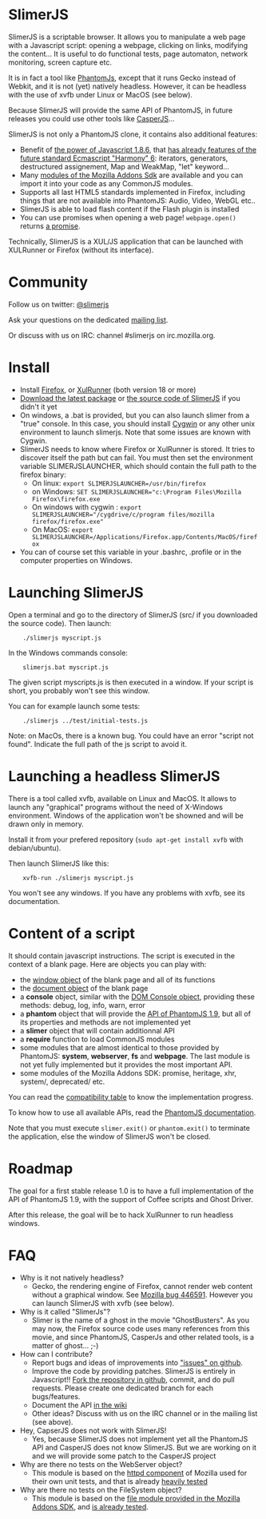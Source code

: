 # SlimerJS

SlimerJS is a scriptable browser. It allows you to manipulate a web page
with a Javascript script: opening a webpage, clicking on links, modifying the content...
It is useful to do functional tests, page automaton, network monitoring, screen capture etc.

It is in fact a tool like [PhantomJs](http://phantomjs.org/), except that
it runs Gecko instead of Webkit, and it is not (yet) natively headless.
However, it can be headless with the use of xvfb under Linux or MacOS (see below).

Because SlimerJS will provide the same API of PhantomJS, in future releases
you could use other tools like [CasperJS](http://casperjs.org)...

SlimerJS is not only a PhantomJS clone, it contains also additional features:

* Benefit of [the power of Javascript 1.8.6](https://developer.mozilla.org/en-US/docs/JavaScript/Reference),
  that [has already features of the future standard Ecmascript "Harmony" 6](https://developer.mozilla.org/en-US/docs/JavaScript/ECMAScript_6_support_in_Mozilla):
  iterators, generators, destructured assignement, Map and WeakMap, "let" keyword...
* Many [modules of the Mozilla Addons Sdk](https://addons.mozilla.org/en-US/developers/docs/sdk/latest/) are available
  and you can import it into your code as any CommonJS modules.
* Supports all last HTML5 standards implemented in Firefox, including things that are not available into PhantomJS:
  Audio, Video, WebGL etc..
* SlimerJS is able to load flash content if the Flash plugin is installed
* You can use promises when opening a web page! ```webpage.open()``` returns [a promise](https://addons.mozilla.org/en-US/developers/docs/sdk/latest/modules/sdk/core/promise.html).

Technically, SlimerJS is a XUL/JS application that can be launched with
XULRunner or Firefox (without its interface).

# Community

Follow us on twitter: [@slimerjs](https://twitter.com/slimerjs)

Ask your questions on the dedicated [mailing list](https://groups.google.com/forum/#!forum/slimerjs).

Or discuss with us on IRC: channel #slimerjs on irc.mozilla.org.

# Install

- Install [Firefox](http://getfirefox.com),
  or [XulRunner](http://ftp.mozilla.org/pub/mozilla.org/xulrunner/releases/19.0.2/runtimes/) (both version 18 or more)
- [Download the latest package](http://download.slimerjs.org/slimerjs-0.5RC1.zip) or
  [the source code of SlimerJS](https://github.com/laurentj/slimerjs/archive/master.zip) if you didn't it yet
- On windows, a .bat is provided, but you can also launch slimer from a "true" console. In this case, you should install
  [Cygwin](http://www.cygwin.com/) or any other unix environment to launch slimerjs. Note
  that some issues are known with Cygwin.
- SlimerJS needs to know where Firefox or XulRunner is stored. It tries to discover
  itself the path but can fail. You must then set the environment variable
  SLIMERJSLAUNCHER, which should contain the full path to the firefox binary:
   - On linux: ```export SLIMERJSLAUNCHER=/usr/bin/firefox```
   - on Windows: ```SET SLIMERJSLAUNCHER="c:\Program Files\Mozilla Firefox\firefox.exe```
   - On windows with cygwin : ```export SLIMERJSLAUNCHER="/cygdrive/c/program files/mozilla firefox/firefox.exe"```
   - On MacOS: ```export SLIMERJSLAUNCHER=/Applications/Firefox.app/Contents/MacOS/firefox```
- You can of course set this variable in your .bashrc, .profile or in the computer
   properties on Windows.

# Launching SlimerJS

Open a terminal and go to the directory of SlimerJS (src/ if you downloaded the source code). Then launch:

```
    ./slimerjs myscript.js
```

In the Windows commands console:

```
    slimerjs.bat myscript.js
```


The given script myscripts.js is then executed in a window. If your script is
short, you probably won't see this window.

You can for example launch some tests:

```
    ./slimerjs ../test/initial-tests.js
```

Note: on MacOs, there is a known bug. You could have an error "script not found".
Indicate the full path of the js script to avoid it.


# Launching a headless SlimerJS

There is a tool called xvfb, available on Linux and MacOS. It allows to launch
any "graphical" programs without the need of X-Windows environment. Windows of
the application won't be showned and will be drawn only in memory.

Install it from your prefered repository (```sudo apt-get install xvfb```
with debian/ubuntu).

Then launch SlimerJS like this:

```
    xvfb-run ./slimerjs myscript.js
```

You won't see any windows. If you have any problems with xvfb, see its
documentation.


# Content of a script

It should contain javascript instructions. The script is executed in the context of a
blank page. Here are objects you can play with:

- the [window object](https://developer.mozilla.org/en-US/docs/DOM/window) of the blank page and all of its functions
- the [document object](https://developer.mozilla.org/en-US/docs/DOM/document) of the blank page
- a **console** object, similar with the [DOM Console object](https://developer.mozilla.org/en-US/docs/DOM/console),
  providing these methods: debug, log, info, warn, error
- a **phantom** object that will provide the [API of PhantomJS 1.9](https://github.com/ariya/phantomjs/wiki/API-Reference),
  but all of its properties and methods are not implemented yet
- a **slimer** object that will contain additionnal API
- a **require** function to load CommonJS modules
- some modules that are almost identical to those provided by PhantomJS: **system**, **webserver**,
  **fs** and **webpage**. The last module is not yet fully implemented but it
  provides the most important API.
- some modules of the Mozilla Addons SDK: promise, heritage, xhr, system/, deprecated/ etc.

You can read the [compatibility table](https://github.com/laurentj/slimerjs/blob/master/API_COMPAT.md) to know the implementation progress.

To know how to use all available APIs, read the [PhantomJS documentation](https://github.com/ariya/phantomjs/wiki/Quick-Start).

Note that you must execute ```slimer.exit()``` or ```phantom.exit()``` to terminate the application, else
the window of SlimerJS won't be closed.

# Roadmap

The goal for a first stable release 1.0 is to have a full implementation of
the API of PhantomJS 1.9, with the support of Coffee scripts and Ghost Driver.

After this release, the goal will be to hack XulRunner to run headless windows.

# FAQ

- Why is it not natively headless?
  - Gecko, the rendering engine of Firefox, cannot render web content without a graphical window.
    See [Mozilla bug 446591](https://bugzilla.mozilla.org/show_bug.cgi?id=446591).
    However you can launch SlimerJS with xvfb (see below).
- Why is it called "SlimerJs"?
   - Slimer is the name of a ghost in the movie "GhostBusters". As you may now, the Firefox source code uses
    many references from this movie, and since PhantomJS, CasperJs and other related tools, is a matter of ghost... ;-)
- How can I contribute?
   - Report bugs and ideas of improvements into ["issues" on github](https://github.com/laurentj/slimerjs/issues).
   - Improve the code by providing patches. SlimerJS is entirely in Javascript!! [Fork the repository in github](https://github.com/laurentj/slimerjs/fork_select),
     commit, and do pull requests. Please create one dedicated branch for each bugs/features.
   - Document the API [in the wiki](https://github.com/laurentj/slimerjs/wiki)
   - Other ideas? Discuss with us on the IRC channel or in the mailing list (see above).
- Hey, CapserJS does not work with SlimerJS!
   - Yes, because SlimerJS does not implement yet all the PhantomJS API and CasperJS does
     not know SlimerJS. But we are working on it and we will provide some patch to
     the CasperJS project
- Why are there no tests on the WebServer object?
   - This module is based on the [httpd component](http://mxr.mozilla.org/mozilla-central/source/netwerk/test/httpserver/)
     of Mozilla used for their own unit tests, and that is already [heavily tested](http://mxr.mozilla.org/mozilla-central/source/netwerk/test/httpserver/test/)
- Why are there no tests on the FileSystem object?
   - This module is based on the [file module provided in the Mozilla Addons SDK](https://github.com/laurentj/addon-sdk/blob/master/lib/sdk/io/file.js),
     and [is already tested](https://github.com/laurentj/addon-sdk/blob/master/test/test-file.js).
